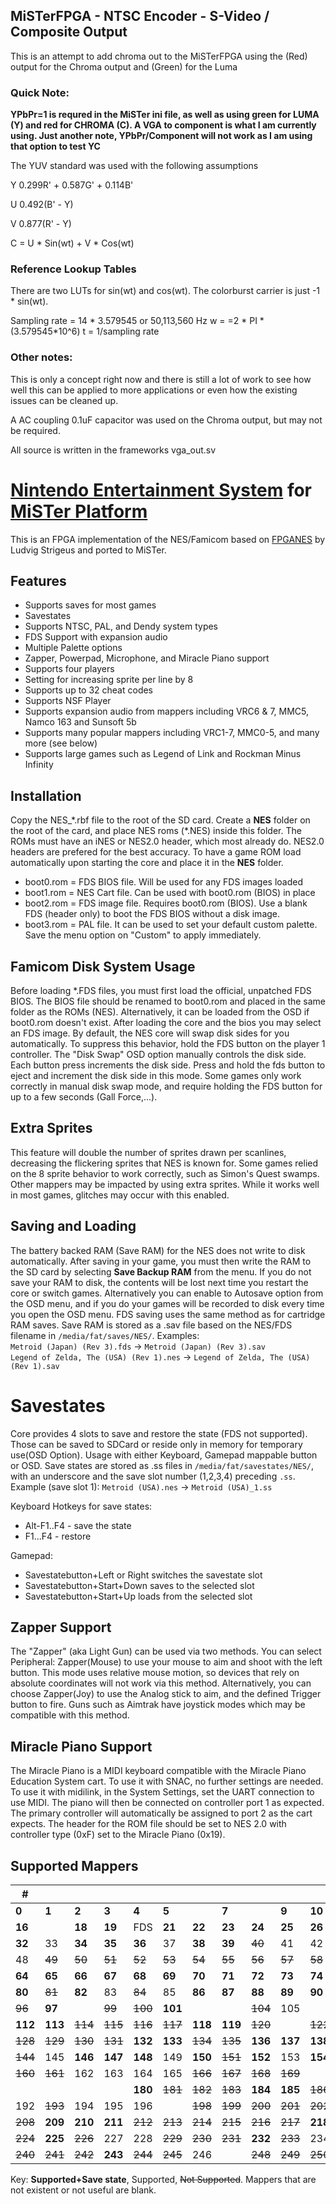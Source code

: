 ## MiSTerFPGA - NTSC Encoder - S-Video / Composite Output 
This is an attempt to add chroma out to the MiSTerFPGA using the (Red) output for the Chroma output and (Green) for the Luma

### Quick Note:

**YPbPr=1 is requred in the MiSTer ini file, as well as using green for LUMA (Y) and red for CHROMA (C). A VGA to component is what I am currently using. Just another note, YPbPr/Component will not work as I am using that option to test YC**

The YUV standard was used with the following assumptions

  Y	0.299R' + 0.587G' + 0.114B'

  U	0.492(B' - Y) 

  V	0.877(R' - Y)  

  C = U * Sin(wt) + V * Cos(wt) 

### Reference Lookup Tables

There are two LUTs for sin(wt) and cos(wt). The colorburst carrier is just -1 * sin(wt).

  Sampling rate = 14 * 3.579545 or 50,113,560 Hz
  w = =2 * PI * (3.579545*10^6)
  t = 1/sampling rate

### Other notes:

This is only a concept right now and there is still a lot of work to see how well this can be applied to more applications or even how the existing issues can be cleaned up.

A AC coupling 0.1uF capacitor was used on the Chroma output, but may not be required.

All source is written in the frameworks vga_out.sv


# [Nintendo Entertainment System](https://en.wikipedia.org/wiki/Nintendo_Entertainment_System) for [MiSTer Platform](https://github.com/MiSTer-devel/Main_MiSTer/wiki)

This is an FPGA implementation of the NES/Famicom based on [FPGANES](https://github.com/strigeus/fpganes) by Ludvig Strigeus and ported to MiSTer.

## Features
 * Supports saves for most games
 * Savestates
 * Supports NTSC, PAL, and Dendy system types
 * FDS Support with expansion audio
 * Multiple Palette options
 * Zapper, Powerpad, Microphone, and Miracle Piano support
 * Supports four players
 * Setting for increasing sprite per line by 8
 * Supports up to 32 cheat codes
 * Supports NSF Player
 * Supports expansion audio from mappers including VRC6 & 7, MMC5, Namco 163 and Sunsoft 5b
 * Supports many popular mappers including VRC1-7, MMC0-5, and many more (see below)
 * Supports large games such as Legend of Link and Rockman Minus Infinity

## Installation
Copy the NES_\*.rbf file to the root of the SD card. Create a **NES** folder on the root of the card, and place NES roms (\*.NES) inside this folder. The ROMs must have an iNES or NES2.0 header, which most already do. NES2.0 headers are prefered for the best accuracy. To have a game ROM load automatically upon starting the core and place it in the **NES** folder.
- boot0.rom = FDS BIOS file.  Will be used for any FDS images loaded
- boot1.rom = NES Cart file.  Can be used with boot0.rom (BIOS) in place
- boot2.rom = FDS image file.  Requires boot0.rom (BIOS).  Use a blank FDS (header only) to boot the FDS BIOS without a disk image.
- boot3.rom = PAL file. It can be used to set your default custom palette. Save the menu option on "Custom" to apply immediately.

## Famicom Disk System Usage
Before loading \*.FDS files, you must first load the official, unpatched FDS BIOS. The BIOS file should be renamed to boot0.rom and placed in the same folder as the ROMs (NES).  Alternatively, it can be loaded from the OSD if boot0.rom doesn't exist. After loading the core and the bios you may select an FDS image. By default, the NES core will swap disk sides for you automatically. To suppress this behavior, hold the FDS button on the player 1 controller. The "Disk Swap" OSD option manually controls the disk side.  Each button press increments the disk side.  Press and hold the fds button to eject and increment the disk side in this mode.  Some games only work correctly in manual disk swap mode, and require holding the FDS button for up to a few seconds (Gall Force,...).

## Extra Sprites
This feature will double the number of sprites drawn per scanlines, decreasing the flickering sprites that NES is known for. Some games relied on the 8 sprite behavior to work correctly, such as Simon's Quest swamps. Other mappers may be impacted by using extra sprites. While it works well in most games, glitches may occur with this enabled.

## Saving and Loading
The battery backed RAM (Save RAM) for the NES does not write to disk automatically. After saving in your game, you must then write the RAM to the SD card by selecting **Save Backup RAM** from the menu. If you do not save your RAM to disk, the contents will be lost next time you restart the core or switch games. Alternatively you can enable to Autosave option from the OSD menu, and if you do your games will be recorded to disk every time you open the OSD menu. FDS saving uses the same method as for cartridge RAM saves. Save RAM is stored as a .sav file based on the NES/FDS filename in `/media/fat/saves/NES/`.  Examples:  
`Metroid (Japan) (Rev 3).fds` -> `Metroid (Japan) (Rev 3).sav`  
`Legend of Zelda, The (USA) (Rev 1).nes` -> `Legend of Zelda, The (USA) (Rev 1).sav`

# Savestates
Core provides 4 slots to save and restore the state (FDS not supported). 
Those can be saved to SDCard or reside only in memory for temporary use(OSD Option). 
Usage with either Keyboard, Gamepad mappable button or OSD. Save states are stored as .ss files in `/media/fat/savestates/NES/`, with an underscore and the save slot number (1,2,3,4) preceding `.ss`. Example (save slot 1): `Metroid (USA).nes` -> `Metroid (USA)_1.ss`

Keyboard Hotkeys for save states:
- Alt-F1..F4 - save the state
- F1...F4 - restore

Gamepad:
- Savestatebutton+Left or Right switches the savestate slot
- Savestatebutton+Start+Down saves to the selected slot
- Savestatebutton+Start+Up loads from the selected slot

## Zapper Support
The "Zapper" (aka Light Gun) can be used via two methods. You can select Peripheral: Zapper(Mouse) to use your mouse to aim and shoot with the left button. This mode uses relative mouse motion, so devices that rely on absolute coordinates will not work via this method. Alternatively, you can choose Zapper(Joy) to use the Analog stick to aim, and the defined Trigger button to fire. Guns such as Aimtrak have joystick modes which may be compatible with this method.

## Miracle Piano Support
The Miracle Piano is a MIDI keyboard compatible with the Miracle Piano Education System cart.  To use it with SNAC, no further settings are needed.  To use it with midilink, in the System Settings, set the UART connection to use MIDI.  The piano will then be connected on controller port 1 as expected.  The primary controller will automatically be assigned to port 2 as the cart expects.  The header for the ROM file should be set to NES 2.0 with controller type (0xF) set to the Miracle Piano (0x19).

## Supported Mappers

|#||||||||||||||||
|---|---|---|---|---|---|---|---|---|---|---|---|---|---|---|---|
|**0**|**1**|**2**|**3**|**4**|**5**||**7**||**9**|**10**|**11**|~~12~~|13||15|
|**16**||**18**|**19**|FDS|**21**|**22**|**23**|**24**|**25**|**26**|**27**|**28**||**30**|31|
|**32**|33|**34**|**35**|**36**|37|**38**|**39**|~~40~~|41|42|~~43~~|**44**|~~45~~|**46**|**47**|
|48|~~49~~|~~50~~|~~51~~|~~52~~|~~53~~|~~54~~|~~55~~|~~56~~|~~57~~|~~58~~|~~59~~|~~60~~|~~61~~|~~62~~|~~63~~|
|**64**|**65**|**66**|**67**|**68**|**69**|**70**|**71**|**72**|**73**|**74**|**75**|**76**|**77**|**78**|**79**|
|**80**|~~81~~|**82**|83|~~84~~|85|**86**|**87**|**88**|**89**|**90**|91|**92**|**93**|**94**|**95**|
|~~96~~|**97**||~~99~~|~~100~~|**101**|||~~104~~|105||107|~~108~~|~~109~~|~~110~~|**111**|
|**112**|**113**|~~114~~|~~115~~|~~116~~|~~117~~|**118**|**119**|~~120~~||~~122~~|~~123~~||~~125~~|~~126~~|~~127~~|
|~~128~~|~~129~~|~~130~~|~~131~~|**132**|**133**|~~134~~|~~135~~|**136**|**137**|**138**|**139**|**140**|**141**|~~142~~|**143**|
|~~144~~|145|**146**|**147**|**148**|149|**150**|~~151~~|**152**|153|**154**|155|~~156~~|~~157~~|**158**|**159**|
|~~160~~|~~161~~|162|163|164|165|~~166~~|~~167~~|~~168~~|~~169~~||**171**|**172**|**173**|||
|||||**180**|~~181~~|~~182~~|~~183~~|**184**|**185**|~~186~~|~~187~~|~~188~~|**189**|**190**|191|
|192|~~193~~|194|195|196||~~198~~|~~199~~|~~200~~|~~201~~|~~202~~|~~203~~|~~204~~|~~205~~|**206**|**207**|
|~~208~~|**209**|**210**|**211**|~~212~~|~~213~~|~~214~~|~~215~~|~~216~~|~~217~~|**218**||||~~222~~||
|~~224~~|**225**|~~226~~|227|228|~~229~~|~~230~~|~~231~~|**232**|~~233~~|234|~~235~~|~~236~~|~~237~~|||
|~~240~~|~~241~~|~~242~~|**243**|~~244~~|~~245~~|246||~~248~~|~~249~~|~~250~~|~~251~~|~~252~~||~~254~~|255|

Key: **Supported+Save state**, Supported, ~~Not Supported~~. Mappers that are not existent or not useful are blank.

